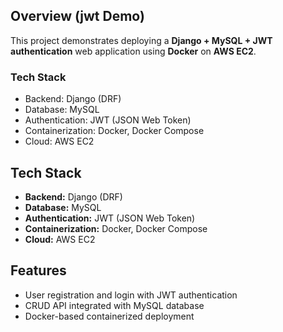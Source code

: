 ## Overview (jwt Demo)

This project demonstrates deploying a **Django + MySQL + JWT authentication** web application using **Docker** on **AWS EC2**.  

### Tech Stack
- Backend: Django (DRF)
- Database: MySQL
- Authentication: JWT (JSON Web Token)
- Containerization: Docker, Docker Compose
- Cloud: AWS EC2
 
## Tech Stack  
- **Backend:** Django (DRF)  
- **Database:** MySQL  
- **Authentication:** JWT (JSON Web Token)  
- **Containerization:** Docker, Docker Compose  
- **Cloud:** AWS EC2  

## Features  
- User registration and login with JWT authentication  
- CRUD API integrated with MySQL database  
- Docker-based containerized deployment  


